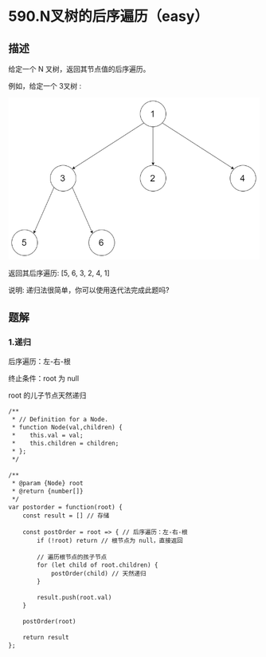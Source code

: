 # 590.N叉树的后序遍历（easy）

## 描述

给定一个 N 叉树，返回其节点值的后序遍历。

例如，给定一个 3叉树 :

![image](https://github.com/lijiredback/javascript-algorithm/blob/master/src/data-structure/tree/imgs/0590.png)

返回其后序遍历: [5, 6, 3, 2, 4, 1]

说明: 递归法很简单，你可以使用迭代法完成此题吗?

## 题解

### 1.递归

后序遍历：左-右-根

终止条件：root 为 null

root 的儿子节点天然递归

```
/**
 * // Definition for a Node.
 * function Node(val,children) {
 *    this.val = val;
 *    this.children = children;
 * };
 */

/**
 * @param {Node} root
 * @return {number[]}
 */
var postorder = function(root) {
    const result = [] // 存储

    const postOrder = root => { // 后序遍历：左-右-根
        if (!root) return // 根节点为 null，直接返回

        // 遍历根节点的孩子节点
        for (let child of root.children) {
            postOrder(child) // 天然递归
        }

        result.push(root.val)
    }

    postOrder(root)

    return result
};
```